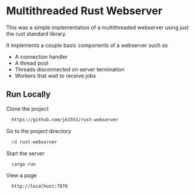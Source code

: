 
# Multithreaded Rust Webserver

This was a simple implementation of a multithreaded webserver using just the rust standard library.

It implements a couple basic components of a webserver such as 
- A connection handler
- A thread pool
- Threads disconnected on server termination
- Workers that wait to receive jobs



## Run Locally

Clone the project

```bash
  https://github.com/jk1551/rust-webserver
```

Go to the project directory

```bash
  cd rust-webserver
```

Start the server

```bash
  cargo run
```

View a page

```bash
  http://localhost:7878
```
